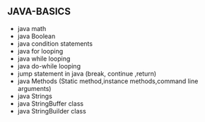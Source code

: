 ## JAVA-BASICS 
* java math 
* java Boolean     
* java condition statements
* java for looping 
* java while looping    
* java do-while looping 
* jump statement in java (break, continue ,return)
* java Methods (Static method,instance methods,command line arguments)
* java Strings 
* java  StringBuffer class     
* java StringBuilder class     
  
 
